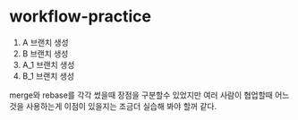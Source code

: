 # workflow-practice

1. A 브랜치 생성
2. B 브랜치 생성
3. A_1 브랜치 생성
4. B_1 브랜치 생성


merge와 rebase를 각각 썼을때 장점을 구분할수 있었지만 여러 사람이 협업할때 어느것을 사용하는게 이점이 있을지는 조금더 실습해 봐야 할꺼 같다.
